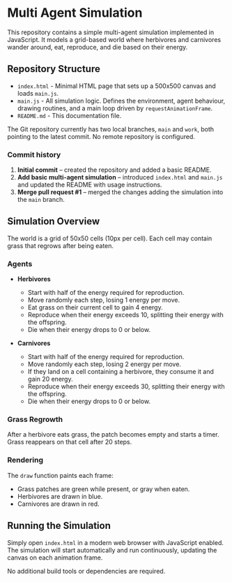 # Multi Agent Simulation

This repository contains a simple multi-agent simulation implemented in JavaScript. It models a grid-based world where herbivores and carnivores wander around, eat, reproduce, and die based on their energy.

## Repository Structure

- `index.html` - Minimal HTML page that sets up a 500x500 canvas and loads `main.js`.
- `main.js` - All simulation logic. Defines the environment, agent behaviour, drawing routines, and a main loop driven by `requestAnimationFrame`.
- `README.md` - This documentation file.

The Git repository currently has two local branches, `main` and `work`, both pointing to the latest commit. No remote repository is configured.

### Commit history

1. **Initial commit** – created the repository and added a basic README.
2. **Add basic multi-agent simulation** – introduced `index.html` and `main.js` and updated the README with usage instructions.
3. **Merge pull request #1** – merged the changes adding the simulation into the `main` branch.

## Simulation Overview

The world is a grid of 50x50 cells (10px per cell). Each cell may contain grass that regrows after being eaten.

### Agents

- **Herbivores**
  - Start with half of the energy required for reproduction.
  - Move randomly each step, losing 1 energy per move.
  - Eat grass on their current cell to gain 4 energy.
  - Reproduce when their energy exceeds 10, splitting their energy with the offspring.
  - Die when their energy drops to 0 or below.

- **Carnivores**
  - Start with half of the energy required for reproduction.
  - Move randomly each step, losing 2 energy per move.
  - If they land on a cell containing a herbivore, they consume it and gain 20 energy.
  - Reproduce when their energy exceeds 30, splitting their energy with the offspring.
  - Die when their energy drops to 0 or below.

### Grass Regrowth

After a herbivore eats grass, the patch becomes empty and starts a timer. Grass reappears on that cell after 20 steps.

### Rendering

The `draw` function paints each frame:

- Grass patches are green while present, or gray when eaten.
- Herbivores are drawn in blue.
- Carnivores are drawn in red.

## Running the Simulation

Simply open `index.html` in a modern web browser with JavaScript enabled. The simulation will start automatically and run continuously, updating the canvas on each animation frame.

No additional build tools or dependencies are required.

